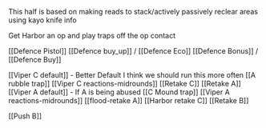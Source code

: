 This half is based on making reads to stack/actively passively reclear areas using kayo knife info

Get Harbor an op and play traps off the op contact 

[[Defence Pistol]]
[[Defence buy_up]] / [[Defence Eco]]
[[Defence Bonus]] / [[Defence Buy]]

[[Viper C default]] - Better Default I think we should run this more often
	[[A rubble trap]]
	[[Viper C reactions-midrounds]]
	[[Retake C]]
	[[Retake A]]
[[Viper A default]] - If A is being abused
	[[C Mound trap]]
	[[Viper A reactions-midrounds]]
	[[flood-retake A]]
	[[Harbor retake C]]
[[Retake B]]


[[Push B]]
